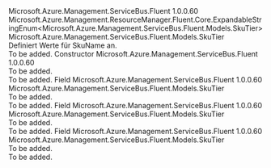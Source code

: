 <Type Name="SkuTier" FullName="Microsoft.Azure.Management.ServiceBus.Fluent.Models.SkuTier">
  <TypeSignature Language="C#" Value="public class SkuTier : Microsoft.Azure.Management.ResourceManager.Fluent.Core.ExpandableStringEnum&lt;Microsoft.Azure.Management.ServiceBus.Fluent.Models.SkuTier&gt;" />
  <TypeSignature Language="ILAsm" Value=".class public auto ansi beforefieldinit SkuTier extends Microsoft.Azure.Management.ResourceManager.Fluent.Core.ExpandableStringEnum`1&lt;class Microsoft.Azure.Management.ServiceBus.Fluent.Models.SkuTier&gt;" />
  <TypeSignature Language="DocId" Value="T:Microsoft.Azure.Management.ServiceBus.Fluent.Models.SkuTier" />
  <TypeSignature Language="VB.NET" Value="Public Class SkuTier&#xA;Inherits ExpandableStringEnum(Of SkuTier)" />
  <TypeSignature Language="F#" Value="type SkuTier = class&#xA;    inherit ExpandableStringEnum&lt;SkuTier&gt;" />
  <AssemblyInfo>
    <AssemblyName>Microsoft.Azure.Management.ServiceBus.Fluent</AssemblyName>
    <AssemblyVersion>1.0.0.60</AssemblyVersion>
  </AssemblyInfo>
  <Base>
    <BaseTypeName>Microsoft.Azure.Management.ResourceManager.Fluent.Core.ExpandableStringEnum&lt;Microsoft.Azure.Management.ServiceBus.Fluent.Models.SkuTier&gt;</BaseTypeName>
    <BaseTypeArguments>
      <BaseTypeArgument TypeParamName="!0">Microsoft.Azure.Management.ServiceBus.Fluent.Models.SkuTier</BaseTypeArgument>
    </BaseTypeArguments>
  </Base>
  <Interfaces />
  <Docs>
    <summary>
            Definiert Werte für SkuName an.
            </summary>
    <remarks>To be added.</remarks>
  </Docs>
  <Members>
    <Member MemberName=".ctor">
      <MemberSignature Language="C#" Value="public SkuTier ();" />
      <MemberSignature Language="ILAsm" Value=".method public hidebysig specialname rtspecialname instance void .ctor() cil managed" />
      <MemberSignature Language="DocId" Value="M:Microsoft.Azure.Management.ServiceBus.Fluent.Models.SkuTier.#ctor" />
      <MemberSignature Language="VB.NET" Value="Public Sub New ()" />
      <MemberType>Constructor</MemberType>
      <AssemblyInfo>
        <AssemblyName>Microsoft.Azure.Management.ServiceBus.Fluent</AssemblyName>
        <AssemblyVersion>1.0.0.60</AssemblyVersion>
      </AssemblyInfo>
      <Parameters />
      <Docs>
        <summary>To be added.</summary>
        <remarks>To be added.</remarks>
      </Docs>
    </Member>
    <Member MemberName="Basic">
      <MemberSignature Language="C#" Value="public static readonly Microsoft.Azure.Management.ServiceBus.Fluent.Models.SkuTier Basic;" />
      <MemberSignature Language="ILAsm" Value=".field public static initonly class Microsoft.Azure.Management.ServiceBus.Fluent.Models.SkuTier Basic" />
      <MemberSignature Language="DocId" Value="F:Microsoft.Azure.Management.ServiceBus.Fluent.Models.SkuTier.Basic" />
      <MemberSignature Language="VB.NET" Value="Public Shared ReadOnly Basic As SkuTier " />
      <MemberSignature Language="F#" Value=" staticval mutable Basic : Microsoft.Azure.Management.ServiceBus.Fluent.Models.SkuTier" Usage="Microsoft.Azure.Management.ServiceBus.Fluent.Models.SkuTier.Basic" />
      <MemberType>Field</MemberType>
      <AssemblyInfo>
        <AssemblyName>Microsoft.Azure.Management.ServiceBus.Fluent</AssemblyName>
        <AssemblyVersion>1.0.0.60</AssemblyVersion>
      </AssemblyInfo>
      <ReturnValue>
        <ReturnType>Microsoft.Azure.Management.ServiceBus.Fluent.Models.SkuTier</ReturnType>
      </ReturnValue>
      <Docs>
        <summary>To be added.</summary>
        <remarks>To be added.</remarks>
      </Docs>
    </Member>
    <Member MemberName="Premium">
      <MemberSignature Language="C#" Value="public static readonly Microsoft.Azure.Management.ServiceBus.Fluent.Models.SkuTier Premium;" />
      <MemberSignature Language="ILAsm" Value=".field public static initonly class Microsoft.Azure.Management.ServiceBus.Fluent.Models.SkuTier Premium" />
      <MemberSignature Language="DocId" Value="F:Microsoft.Azure.Management.ServiceBus.Fluent.Models.SkuTier.Premium" />
      <MemberSignature Language="VB.NET" Value="Public Shared ReadOnly Premium As SkuTier " />
      <MemberSignature Language="F#" Value=" staticval mutable Premium : Microsoft.Azure.Management.ServiceBus.Fluent.Models.SkuTier" Usage="Microsoft.Azure.Management.ServiceBus.Fluent.Models.SkuTier.Premium" />
      <MemberType>Field</MemberType>
      <AssemblyInfo>
        <AssemblyName>Microsoft.Azure.Management.ServiceBus.Fluent</AssemblyName>
        <AssemblyVersion>1.0.0.60</AssemblyVersion>
      </AssemblyInfo>
      <ReturnValue>
        <ReturnType>Microsoft.Azure.Management.ServiceBus.Fluent.Models.SkuTier</ReturnType>
      </ReturnValue>
      <Docs>
        <summary>To be added.</summary>
        <remarks>To be added.</remarks>
      </Docs>
    </Member>
    <Member MemberName="Standard">
      <MemberSignature Language="C#" Value="public static readonly Microsoft.Azure.Management.ServiceBus.Fluent.Models.SkuTier Standard;" />
      <MemberSignature Language="ILAsm" Value=".field public static initonly class Microsoft.Azure.Management.ServiceBus.Fluent.Models.SkuTier Standard" />
      <MemberSignature Language="DocId" Value="F:Microsoft.Azure.Management.ServiceBus.Fluent.Models.SkuTier.Standard" />
      <MemberSignature Language="VB.NET" Value="Public Shared ReadOnly Standard As SkuTier " />
      <MemberSignature Language="F#" Value=" staticval mutable Standard : Microsoft.Azure.Management.ServiceBus.Fluent.Models.SkuTier" Usage="Microsoft.Azure.Management.ServiceBus.Fluent.Models.SkuTier.Standard" />
      <MemberType>Field</MemberType>
      <AssemblyInfo>
        <AssemblyName>Microsoft.Azure.Management.ServiceBus.Fluent</AssemblyName>
        <AssemblyVersion>1.0.0.60</AssemblyVersion>
      </AssemblyInfo>
      <ReturnValue>
        <ReturnType>Microsoft.Azure.Management.ServiceBus.Fluent.Models.SkuTier</ReturnType>
      </ReturnValue>
      <Docs>
        <summary>To be added.</summary>
        <remarks>To be added.</remarks>
      </Docs>
    </Member>
  </Members>
</Type>